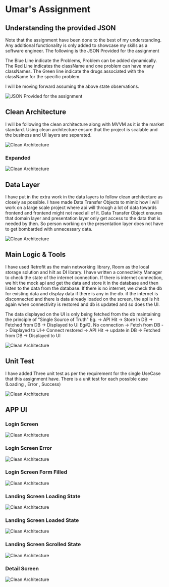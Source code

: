 # Umar's Assignment

## Understanding the provided JSON

Note that the assignment have been done to the best of my understanding. Any additional functionality is only added to showcase my skills as a software engineer.
The following is the JSON Provided for the assignment

The Blue Line indicate the Problems, Problem can be added dynamically.
The Red Line indicates the className and one problem can have many classNames.
The Green line indicate the drugs associated with the className for the specific problem.

I will be moving forward assuming the above state observations. 

![JSON Provided for the assignment](https://github.com/mybringback22/Umar-sAssigment/blob/main/screenshots/GivenJson.png?raw=true)


## Clean Architecture

I will be following the clean architecture along with MVVM as it is the market standard. Using clean architecture ensure that the project is scalable and the business and UI layers are separated.

![Clean Architecture](https://github.com/mybringback22/Umar-sAssigment/blob/main/screenshots/CleanArchitecture.png?raw=true)

### Expanded

![Clean Architecture](https://github.com/mybringback22/Umar-sAssigment/blob/main/screenshots/CleanArchitectureExpanded.png?raw=true)

## Data Layer 

I have put in the extra work in the data layers to follow clean architecture as closely as possible. 
I have made Data Transfer Objects to mimic how I will work on a large scale project where api will through a lot of data towards frontend and frontend might not need all of it.
Data Transfer Object ensures that domain layer and presentation layer only get access to the data that is needed by then. 
So person working on the presentation layer does not have to get bombarded with unnecessary data.

![Clean Architecture](https://github.com/mybringback22/Umar-sAssigment/blob/main/screenshots/DataLayer.png?raw=true)

## Main Logic & Tools

I have used Retrofit as the main networking library, Room as the local storage solution and hilt as DI library. 
I have written a connectivity Manager to check the state of the internet connection.
If there is internet connection, we hit the mock api and get the data and store it in the database and then listen to the data from the database.
If there is no internet, we check the db for existing data and display data if there is any in the db.
if the internet is disconnected and there is data already loaded on the screen, the api is hit again when connectivity is restored and db is updated and so does the UI.

The data displayed on the UI is only being fetched from the db maintaining the principle of "Single Source of Truth"
Eg.  -> API Hit -> Store In DB -> Fetched from DB -> Displayed to UI
Eg#2.  No connection -> Fetch from DB -> Displayed to UI-> Connect restored -> API Hit -> update in DB -> Fetched from DB -> Displayed to UI

![Clean Architecture](https://github.com/mybringback22/Umar-sAssigment/blob/main/screenshots/Screenshot%202567-12-07%20at%201.50.55%E2%80%AFAM.png?raw=true)

## Unit Test 

I have added Three unit test as per the requirement for the single UseCase that this assignment have. 
There is a unit test for each possible case (Loading , Error , Success)

![Clean Architecture](https://github.com/mybringback22/Umar-sAssigment/blob/main/screenshots/UnitTest.png?raw=true)

## APP UI

### Login Screen 
![Clean Architecture](https://github.com/mybringback22/Umar-sAssigment/blob/main/screenshots/LoginScreen.png?raw=true)

### Login Screen Error
![Clean Architecture](https://github.com/mybringback22/Umar-sAssigment/blob/main/screenshots/LoginError.png)

### Login Screen Form Filled
![Clean Architecture](https://github.com/mybringback22/Umar-sAssigment/blob/main/screenshots/LoginFilled.png?raw=true)

### Landing Screen Loading State
![Clean Architecture](https://github.com/mybringback22/Umar-sAssigment/blob/main/screenshots/LoadingState.png?raw=true)

### Landing Screen Loaded State
![Clean Architecture](https://github.com/mybringback22/Umar-sAssigment/blob/main/screenshots/LoadedState.png?raw=true)

### Landing Screen Scrolled State
![Clean Architecture](https://github.com/mybringback22/Umar-sAssigment/blob/main/screenshots/ScrolledState.png?raw=true)

### Detail Screen
![Clean Architecture](https://github.com/mybringback22/Umar-sAssigment/blob/main/screenshots/DetailScreen.png?raw=true)